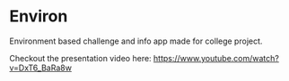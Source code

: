 # Environ
Environment based challenge and info app made for college project.

Checkout the presentation video here:
https://www.youtube.com/watch?v=DxT6_BaRa8w 
